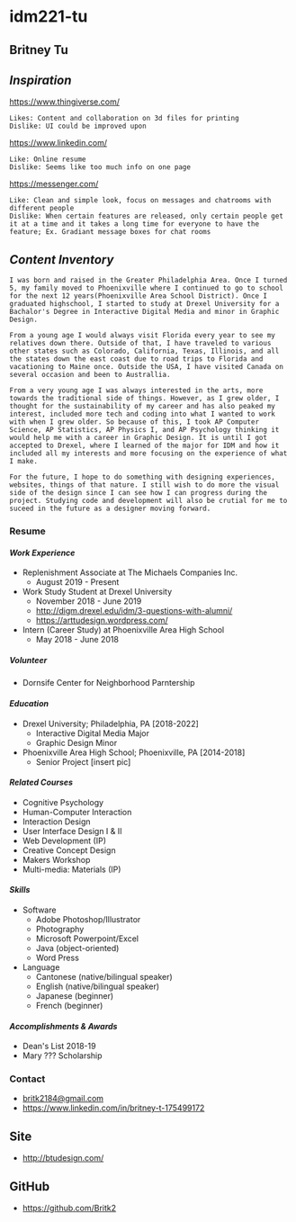 # idm221-tu
 
## Britney Tu

## __*Inspiration*__

<https://www.thingiverse.com/>

    Likes: Content and collaboration on 3d files for printing
    Dislike: UI could be improved upon

<https://www.linkedin.com/>

    Like: Online resume
    Dislike: Seems like too much info on one page

<https://messenger.com/>

    Like: Clean and simple look, focus on messages and chatrooms with different people
    Dislike: When certain features are released, only certain people get it at a time and it takes a long time for everyone to have the feature; Ex. Gradiant message boxes for chat rooms

## __*Content Inventory*__

    I was born and raised in the Greater Philadelphia Area. Once I turned 5, my family moved to Phoenixville where I continued to go to school for the next 12 years(Phoenixville Area School District). Once I graduated highschool, I started to study at Drexel University for a Bachalor's Degree in Interactive Digital Media and minor in Graphic Design.

    From a young age I would always visit Florida every year to see my relatives down there. Outside of that, I have traveled to various other states such as Colorado, California, Texas, Illinois, and all the states down the east coast due to road trips to Florida and vacationing to Maine once. Outside the USA, I have visited Canada on several occasion and been to Australlia.

    From a very young age I was always interested in the arts, more towards the traditional side of things. However, as I grew older, I thought for the sustainability of my career and has also peaked my interest, included more tech and coding into what I wanted to work with when I grew older. So because of this, I took AP Computer Science, AP Statistics, AP Physics I, and AP Psychology thinking it would help me with a career in Graphic Design. It is until I got accepted to Drexel, where I learned of the major for IDM and how it included all my interests and more focusing on the experience of what I make. 

    For the future, I hope to do something with designing experiences, websites, things of that nature. I still wish to do more the visual side of the design since I can see how I can progress during the project. Studying code and development will also be crutial for me to suceed in the future as a designer moving forward. 

### **Resume**

#### *Work Experience*

* Replenishment Associate at The Michaels Companies Inc.
  * August 2019 - Present
* Work Study Student at Drexel University
  * November 2018 - June 2019
  * <http://digm.drexel.edu/idm/3-questions-with-alumni/>
  * <https://arttudesign.wordpress.com/>
* Intern (Career Study) at Phoenixville Area High School
  * May 2018 - June 2018

##### Volunteer

- Dornsife Center for Neighborhood Parntership

#### *Education*
- Drexel University; Philadelphia, PA [2018-2022]
    - Interactive Digital Media Major
    - Graphic Design Minor
- Phoenixville Area High School; Phoenixville, PA [2014-2018]
    - Senior Project [insert pic]
#### *Related Courses*
- Cognitive Psychology
- Human-Computer Interaction
- Interaction Design
- User Interface Design I & II
- Web Development (IP)
- Creative Concept Design
- Makers Workshop
- Multi-media: Materials (IP)
#### *Skills*
- Software
    - Adobe Photoshop/Illustrator
    - Photography
    - Microsoft Powerpoint/Excel
    - Java (object-oriented)
    - Word Press
- Language
    - Cantonese (native/bilingual speaker)
    - English (native/bilingual speaker)
    - Japanese (beginner)
    - French (beginner)
#### *Accomplishments & Awards*
- Dean's List 2018-19
- Mary ??? Scholarship

### **Contact**
- britk2184@gmail.com
- https://www.linkedin.com/in/britney-t-175499172


## Site
- http://btudesign.com/
## GitHub
- https://github.com/Britk2

